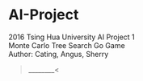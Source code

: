 # AI-Project
2016 Tsing Hua University AI Project 1 <br />
Monte Carlo Tree Search Go Game <br />
Author: Cating, Angus, Sherry

>________<